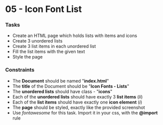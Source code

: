 # 05 - Icon Font List

### Tasks
 * Create an HTML page which holds lists with items and icons
 * Create 3 unordered lists
 * Create 3 list items in each unordered list
 * Fill the list items with the given text
 * Style the page

### Constraints
 * The **Document** should be named "**index.html**"
 * The **title** of the Document should be "**Icon Fonts - Lists**"
 * The **unordered lists** should have class - "**icons**"
 * Each of the **unordered lists** should have exactly 3 **list items** (_li_)
 * Each of the **list items** should have exactly one **icon element** (_i_)
 * The **page** should be styled, exactly like the provided screenshot
 * Use _fontawesome_ for this task. Import it in your css, with the **@import** rule